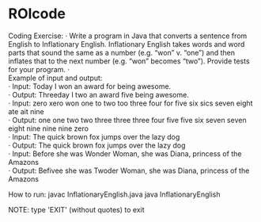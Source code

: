 # ROIcode

Coding Exercise:
·         Write a program in Java that converts a sentence from English to Inflationary English. Inflationary English takes words and word parts that sound the same as a number (e.g. “won” v. “one”) and then inflates that to the next number (e.g. “won” becomes “two”). Provide tests for your program.
·          
Example of input and output:<br>
·  Input: Today I won an award for being awesome.<br>
·  Output: Threeday I two an award five being awesome.<br>
·  Input: zero xero won one to two too three four for five six sics seven eight ate ait nine<br>
·  Output: one one two two three three three four five five six seven seven eight nine nine nine zero<br>
·  Input: The quick brown fox jumps over the lazy dog<br>
·  Output: The quick brown fox jumps over the lazy dog<br>
·  Input: Before she was Wonder Woman, she was Diana, princess of the Amazons<br>
·  Output: Befivee she was Twoder Woman, she was Diana, princess of the Amazons<br>

How to run:
javac InflationaryEnglish.java
java InflationaryEnglish

NOTE: type 'EXIT' (without quotes) to exit 
